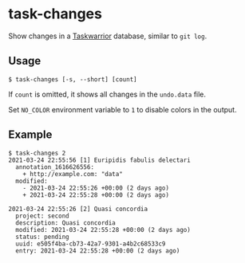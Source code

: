 # task-changes

Show changes in a [Taskwarrior](https://taskwarrior.org/) database, similar to `git log`.

## Usage

    $ task-changes [-s, --short] [count]

If `count` is omitted, it shows all changes in the `undo.data` file.

Set `NO_COLOR` environment variable to `1` to disable colors in the output.

## Example

```console
$ task-changes 2
2021-03-24 22:55:56 [1] Euripidis fabulis delectari
  annotation_1616626556:
    + http://example.com: "data"
  modified:
    - 2021-03-24 22:55:26 +00:00 (2 days ago)
    + 2021-03-24 22:55:28 +00:00 (2 days ago)

2021-03-24 22:55:26 [2] Quasi concordia
  project: second
  description: Quasi concordia
  modified: 2021-03-24 22:55:28 +00:00 (2 days ago)
  status: pending
  uuid: e505f4ba-cb73-42a7-9301-a4b2c68533c9
  entry: 2021-03-24 22:55:28 +00:00 (2 days ago)
```
